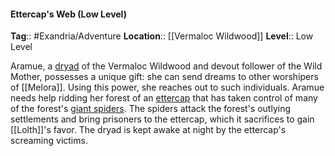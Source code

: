 #### Ettercap's Web (Low Level)
**Tag**:: #Exandria/Adventure
**Location**:: [[Vermaloc Wildwood]]
**Level**:: Low Level

 Aramue, a [dryad](https://www.dndbeyond.com/monsters/dryad) of the Vermaloc Wildwood and devout follower of the Wild Mother, possesses a unique gift: she can send dreams to other worshipers of [[Melora]]. Using this power, she reaches out to such individuals. Aramue needs help ridding her forest of an [ettercap](https://www.dndbeyond.com/monsters/ettercap) that has taken control of many of the forest's [giant spiders](https://www.dndbeyond.com/monsters/giant-spider). The spiders attack the forest's outlying settlements and bring prisoners to the ettercap, which it sacrifices to gain [[Lolth]]'s favor. The dryad is kept awake at night by the ettercap's screaming victims.

